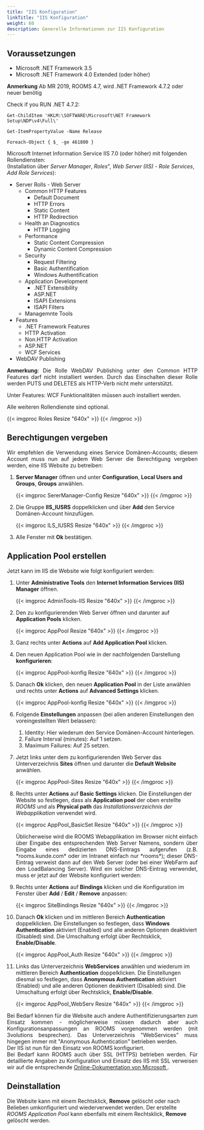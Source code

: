 ```yaml
---
title: "IIS Konfiguration"
linkTitle: "IIS Konfiguration"
weight: 60
description: Generelle Informationen zur IIS Konfiguration
---
```

## Voraussetzungen

- Microsoft .NET Framework 3.5
- Microsoft .NET Framework 4.0 Extended (oder höher)

**Anmerkung**
Ab MR 2019, ROOMS 4.7, wird .NET Framework 4.7.2 oder neuer benötig </br>

Check if you RUN .NET 4.7.2:
```
Get-ChildItem 'HKLM:\SOFTWARE\Microsoft\NET Framework Setup\NDP\v4\Full\'

Get-ItemPropertyValue -Name Release

Foreach-Object { $_ -ge 461800 }
```

Microsoft Internet Information Service IIS 7.0 (oder höher) mit folgenden Rollendiensten: </br>
(Installation über *Server Manager*, *Roles*", *Web Server (IIS) - Role Services*, *Add Role Services*):

- Server Rolls - Web Server
  - Common HTTP Features
    - Default Document
    - HTTP Errors
    - Static Content
    - HTTP Redirection
  - Health an Diagnostics
    - HTTP Logging
  - Performance
    - Static Content Compression
    - Dynamic Content Compression
  - Security
    - Request Filtering
    - Basic Authentification
    - Windows Authentification
  - Application Development
    - .NET Extensibility
    - ASP.NET
    - ISAPI Extensions
    - ISAPI Filters
  - Managemnte Tools
- Features
    - .NET Framework Features
    - HTTP Activation
    - Non.HTTP Activation
    - ASP.NET
    - WCF Services
- WebDAV Publishing

<p align = "justify">
<b>Anmerkung</b>:
Die Rolle WebDAV Publishing unter den Common HTTP Features darf nicht installiert werden. Durch das Einschalten dieser Rolle werden PUTS und DELETES als HTTP-Verb nicht mehr unterstützt. </p>

Unter Features: WCF Funktionalitäten müssen auch installiert werden.

Alle weiteren Rollendienste sind optional.

{{< imgproc Roles Resize "640x" >}} {{< /imgproc >}}



## Berechtigungen vergeben

<p align = "justify">
Wir empfehlen die Verwendung eines Service Domänen-Accounts; diesem Account muss nun auf jedem Web Server die Berechtigung vergeben werden, eine IIS Website zu betreiben: </p>

1. **Server Manager** öffnen und unter **Configuration**, **Local Users and Groups**, **Groups** anwählen.
   
   {{< imgproc SererManager-Config Resize "640x" >}} {{< /imgproc >}}

2. Die Gruppe **IIS_IUSRS** doppelklicken und über **Add** den Service Domänen-Account hinzufügen.
   
   {{< imgproc ILS_IUSRS Resize "640x" >}} {{< /imgproc >}}

3. Alle Fenster mit **Ok** bestätigen.

## Application Pool erstellen

Jetzt kann im IIS die Website wie folgt konfiguriert werden:

1. Unter **Administrative Tools** den **Internet Information Services (IIS) Manager** öffnen.
   
   {{< imgproc AdminTools-IIS Resize "640x" >}} {{< /imgproc >}}

2. Den zu konfigurierenden Web Server öffnen und darunter auf **Application Pools** klicken.
   
   {{< imgproc AppPool Resize "640x" >}} {{< /imgproc >}}

3. Ganz rechts unter **Actions** auf **Add Application Pool** klicken.
4. Den neuen Application Pool wie in der nachfolgenden Darstellung **konfigurieren**:
   
   {{< imgproc AppPool-konfig Resize "640x" >}} {{< /imgproc >}}

5. Danach **Ok** klicken, den neuen **Application Pool** in der Liste anwählen und rechts unter **Actions** auf **Advanced Settings** klicken.
   
   {{< imgproc AppPool-konfig Resize "640x" >}} {{< /imgproc >}}

6. Folgende **Einstellungen** anpassen (bei allen anderen Einstellungen den voreingestellten Wert belassen):
   1. Identity: Hier wiederum den Service Domänen-Account hinterlegen.
   2. Failure Interval (minutes): Auf 1 setzen.
   3. Maximum Failures: Auf 25 setzen.
7. Jetzt links unter dem zu konfigurierenden Web Server das Unterverzeichnis **Sites** öffnen und darunter die **Default Website** anwählen.
   
   {{< imgproc AppPool-Sites Resize "640x" >}} {{< /imgproc >}}

8. Rechts unter **Actions** auf **Basic Settings** klicken. Die Einstellungen der Website so festlegen, dass als **Application pool** der oben erstellte *ROOMS* und als **Physical path** das *Installationsverzeichnis der Webapplikation* verwendet wird.
   
   {{< imgproc AppPool_BasicSet Resize "640x" >}} {{< /imgproc >}}

   <p align = "justify">
   Üblicherweise wird die ROOMS Webapplikation im Browser nicht einfach über Eingabe des entsprechenden Web Server Namens, sondern über Eingabe eines dedizierten DNS-Eintrags aufgerufen (z.B. *rooms.kunde.com* oder im Intranet einfach nur *rooms*); dieser DNS-Eintrag verweist dann auf den Web Server (oder bei einer WebFarm auf den LoadBalancing Server). Wird ein solcher DNS-Eintrag verwendet, muss er jetzt auf der Website konfiguriert werden: </p>
9. Rechts unter **Actions** auf **Bindings** klicken und die Konfiguration im Fenster über **Add** / **Edit** / **Remove** anpassen:
    
    {{< imgproc SiteBindings Resize "640x" >}} {{< /imgproc >}}

10. Danach **Ok** klicken und im mittleren Bereich **Authentication** doppelklicken. Die Einstellungen so festlegen, dass **Windows Authentication** aktiviert (Enabled) und alle anderen Optionen deaktiviert (Disabled) sind. Die Umschaltung erfolgt über Rechtsklick, **Enable/Disable**.
    
    {{< imgproc AppPool_Auth Resize "640x" >}} {{< /imgproc >}}

11. Links das Unterverzeichnis **WebServices** anwählen und wiederum im mittleren Bereich **Authentication** doppelklicken. Die Einstellungen diesmal so festlegen, dass **Anonymous Authentication** aktiviert (Enabled) und alle anderen Optionen deaktiviert (Disabled) sind. Die Umschaltung erfolgt über Rechtsklick, **Enable/Disable**.
    
    {{< imgproc AppPool_WebServ Resize "640x" >}} {{< /imgproc >}}

<p align = "justify">
Bei Bedarf können für die Website auch andere Authentifizierungsarten zum Einsatz kommen - möglicherweise müssen dadurch aber auch Konfigurationsanpassungen an ROOMS vorgenommen werden (mit 3volutions besprechen). Das Unterverzeichnis "WebServices" muss hingegen immer mit "Anonymous Authentication" betrieben werden. </br>
Der IIS ist nun für den Einsatz von ROOMS konfiguriert. </br>
Bei Bedarf kann ROOMS auch über SSL (HTTPS) betrieben werden. Für detaillierte Angaben zu Konfiguration und Einsatz des IIS mit SSL verweisen wir auf die entsprechende <a href="http://technet.microsoft.com/de-de/library/cc771438(v=ws.10)"> Online-Dokumentation von Microsoft </a>. </p>

## Deinstallation

<p aligne = "justify">
Die Website kann mit einem Rechtsklick, <b>Remove</b> gelöscht oder nach Belieben umkonfiguriert und wiederverwendet werden. Der erstellte <i>ROOMS Application Pool</i> kann ebenfalls mit einem Rechtsklick, <b>Remove</b> gelöscht werden.

